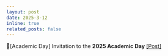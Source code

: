 ```yaml
---
layout: post
date: 2025-3-12
inline: true
related_posts: false
---
```


🤗[Academic Day] Invitation to the **2025 Academic Day** <a href="https://mp.weixin.qq.com/s/5SoxiBxpWW1Glt7DGFqWEg"> [Post]</a>
